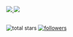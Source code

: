 <div>
<a href="https://www.youtube.com/@BCommander" target="_blank"><img src="https://img.shields.io/badge/YouTube-FF0000?style=for-the-badge&logo=youtube&logoColor=white" target="_blank">
</a>
 <a href="https://discord.gg/PWyRX5zwWv" target="_blank"><img src="https://img.shields.io/badge/Discord-7289DA?style=for-the-badge&logo=discord&logoColor=white" target="_blank"></a> 

</div>
</p>

<br/>

</a>
    <img alt="total stars" title="Total stars on GitHub" src="https://custom-icon-badges.demolab.com/github/stars/hcgu32?color=55960c&style=for-the-badge&labelColor=488207&logo=star"/></a>
  <a href="https://github.com/hcgu32?tab=followers">
    <img alt="followers" title="Follow me on Github" src="https://custom-icon-badges.demolab.com/github/followers/hcgu32?color=236ad3&labelColor=1155ba&style=for-the-badge&logo=person-add&label=Follow&logoColor=white"/></a>
</p>

